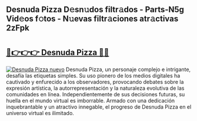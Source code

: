 ## Desnuda Pizza D𝚎sn𝚞dos filtr𝚊dos - Parts-N5g Vid𝚎os f𝚘tos - N𝚞evas filtr𝚊ciones atr𝚊ctivas 2zFpk

# <h2><a href="http://mb7jqe.tromn.icu/?c=Desnuda+Pizza">🔗👉👉👉 Desnuda Pizza 🔗🔗</a></h2>

[![Desnuda Pizza nuevo](https://i.imgur.com/pEAQMta.gif)](http://mb7jqe.tromn.icu/?c=Desnuda+Pizza)
Desnuda Pizza, un personaje complejo e intrigante, desafía las etiquetas simples. Su uso pionero de los medios digitales ha cautivado y enfurecido a los observadores, provocando debates sobre la expresión artística, la autorrepresentación y la naturaleza evolutiva de las comunidades en línea. Independientemente de sus decisiones futuras, su huella en el mundo virtual es imborrable. Armado con una dedicación inquebrantable y un atractivo innegable, el progreso de Desnuda Pizza en el universo virtual es ilimitado.
